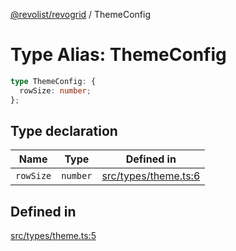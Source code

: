 [@revolist/revogrid](README.md) / ThemeConfig

# Type Alias: ThemeConfig

```ts
type ThemeConfig: {
  rowSize: number;
};
```

## Type declaration

| Name | Type | Defined in |
| ------ | ------ | ------ |
| `rowSize` | `number` | [src/types/theme.ts:6](https://github.com/revolist/revogrid/blob/4748dc40d552fad7de1d972fe2fbcf7386e67858/src/types/theme.ts#L6) |

## Defined in

[src/types/theme.ts:5](https://github.com/revolist/revogrid/blob/4748dc40d552fad7de1d972fe2fbcf7386e67858/src/types/theme.ts#L5)
